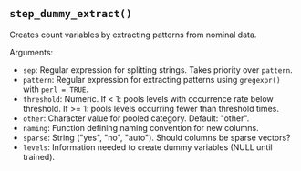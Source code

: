 ## `step_dummy_extract()`

Creates count variables by extracting patterns from nominal data.

Arguments:
* `sep`: Regular expression for splitting strings. Takes priority over `pattern`.
* `pattern`: Regular expression for extracting patterns using `gregexpr()` with `perl = TRUE`.
* `threshold`: Numeric. If < 1: pools levels with occurrence rate below threshold. If >= 1: pools levels occurring fewer than threshold times.
* `other`: Character value for pooled category. Default: "other".
* `naming`: Function defining naming convention for new columns.
* `sparse`: String ("yes", "no", "auto"). Should columns be sparse vectors?
* `levels`: Information needed to create dummy variables (NULL until trained).
